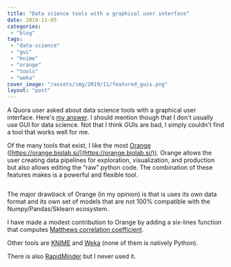 ```yaml
---
title: "Data science tools with a graphical user interface"
date: 2019-11-05
categories: 
 - "blog"
tags: 
 - "data-science"
 - "gui"
 - "knime"
 - "orange"
 - "tools"
 - "weka"
cover_image: "/assets/img/2019/11/featured_guis.png"
layout: "post"
---
```


<!-- wp:paragraph -->
A Quora user asked about data science tools with a graphical user interface. Here's [my answer](https://qr.ae/TWP0wY). I should mention though that I don't usually use GUI for data science. Not that I think GUIs are bad, I simply couldn't find a tool that works well for me.


<!-- /wp:paragraph -->

<!-- wp:paragraph -->
Of the many tools that exist, I like the most [Orange](https://orange.biolab.si/) ([https://orange.biolab.si/](https://orange.biolab.si/)). Orange allows the user creating data pipelines for exploration, visualization, and production but also allows editing the “raw” python code. The combination of these features makes is a powerful and flexible tool.


<!-- /wp:paragraph -->

<!-- wp:image -->
<figure class="wp-block-image"><img src="https://qph.fs.quoracdn.net/main-qimg-8c479b6cf90427f6da5dbbad84390960" alt=""></figure>
<!-- /wp:image -->

<!-- wp:paragraph -->
The major drawback of Orange (in my opinion) is that is uses its own data format and its own set of models that are not 100% compatible with the Numpy/Pandas/Sklearn ecosystem. 


<!-- /wp:paragraph -->

<!-- wp:paragraph -->
I have made a modest contribution to Orange by adding a six-lines function that computes [Matthews correlation coefficient](https://en.wikipedia.org/wiki/Matthews_correlation_coefficient). 


<!-- /wp:paragraph -->

<!-- wp:paragraph -->
Other tools are [KNIME](https://www.knime.com/) and [Weka](https://www.cs.waikato.ac.nz/ml/weka/) (none of them is natively Python).


<!-- /wp:paragraph -->

<!-- wp:paragraph -->
There is also [RapidMinder](https://rapidminer.com/) but I never used it.


<!-- /wp:paragraph -->

